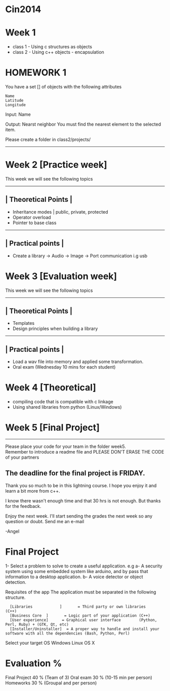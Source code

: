 Cin2014
=======


Week 1 
============================================================
* class 1 - Using c structures as objects 
* class 2 - Using c++ objects - encapsulation

HOMEWORK 1
=============================================================

You have a set [] of objects  with the following attributes

    Name
    Latitude
    Longitude

Input: Name

Output: Nearst neighbor
You must find the nearest element to the selected item. 

Please create a folder in class2/projects/<your name> 

-------------------------------------------------------------

Week 2 [Practice week]
============================================================
This week we will see the following topics

--------------------------------
|  Theoretical Points          |
--------------------------------

* Inheritance modes | public, private, protected
* Operator overload 
* Pointer to base class

--------------------------------
| Practical points             |
--------------------------------

 * Create a library
    -> Audio
    -> Image
    -> Port communication i.g usb

Week 3 [Evaluation week]
============================================================
This week we will see the following topics

--------------------------------
|  Theoretical Points          |
--------------------------------
 * Templates
 * Design principles when building a library
 
--------------------------------
| Practical points             |
--------------------------------
* Load a wav file into memory and applied some transformation.
* Oral exam (Wednesday 10 mins for each student)

Week 4 [Theoretical]
=============================================================

 * compiling code that is compatible with c linkage
 * Using shared libraries from python (Linux/Windows)

Week 5 [Final Project]
=============================================================
-------------------------------------------------------------------------------------------
 Please place your code for your team in the folder week5.                                
 Remember to introduce a readme file and PLEASE DON'T ERASE THE CODE of your partners
 
 The deadline for the final project is FRIDAY.                                            
-------------------------------------------------------------------------------------------
Thank you so much to be in this lightning course.
I hope you enjoy it and learn a bit more from c++.

I know there wasn't enough time and that 30 hrs is not enough. 
But thanks for the feedback.

Enjoy the next week. I'll start sending the grades the next week so any question or doubt.
Send me an e-mail
   
-Angel 

Final Project
======================================================
1- Select a problem to solve to create a useful application. e.g 
     a- A security system using some embedded system like arduino, and by pass that information
         to a desktop application. 
     b- A voice detector or object detection. 
  
Requisites of the app 
      The application must be separated in the following structure. 

      [Libraries            ]       = Third party or own libraries     (C++) 
      [Business Core  ]       = Logic part of your application (C++)
      [User experience]      = Graphical user interface        (Python, Perl, Ruby) + (GTK, Qt, etc)
      [Installer/Uninstaller]  = A proper way to handle and install your software with all the dependencies (Bash, Python, Perl) 

Select your target OS
       Windows
       Linux 
       OS X

Evaluation %
=========================================================
Final Project 40 %  (Team of 3)
Oral exam     30 %  (10-15 min per person) 
Homeworks     30 %  (Groupal and per person) 



